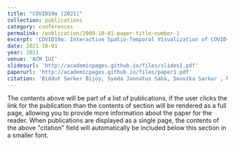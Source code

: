 ```yaml
---
title: "COVID19α [2021]"
collection: publications
category: conferences
permalink: /publication/2009-10-01-paper-title-number-1
excerpt: 'COVID19α: Interactive Spatio-Temporal Visualization of COVID-19 Symptoms through Tweet Analysis'
date: 2021-10-01
year: 2021
venue: 'ACM IUI'
slidesurl: 'http://academicpages.github.io/files/slides1.pdf'
paperurl: 'http://academicpages.github.io/files/paper1.pdf'
citation: 'Biddut Sarker Bijoy, Syeda Jannatus Saba, Souvika Sarkar , Md Saiful Islam, Sheikh Rabiul Islam, Md. Ruhul Amin and Shubhra Kanti Karmaker.'
---
```


The contents above will be part of a list of publications, if the user clicks the link for the publication than the contents of section will be rendered as a full page, allowing you to provide more information about the paper for the reader. When publications are displayed as a single page, the contents of the above "citation" field will automatically be included below this section in a smaller font.